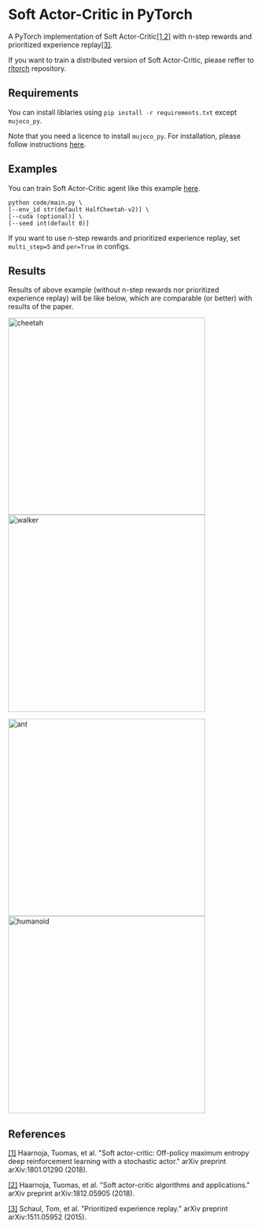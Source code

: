 # Soft Actor-Critic in PyTorch
A PyTorch implementation of Soft Actor-Critic[[1,2]](#references) with n-step rewards and prioritized experience replay[[3]](#references).

If you want to train a distributed version of Soft Actor-Critic, please reffer to [rltorch](https://github.com/ku2482/rltorch) repository.


## Requirements
You can install liblaries using `pip install -r requirements.txt` except `mujoco_py`.

Note that you need a licence to install `mujoco_py`. For installation, please follow instructions [here](https://github.com/openai/mujoco-py).

## Examples
You can train Soft Actor-Critic agent like this example [here](https://github.com/ku2482/soft-actor-critic.pytorch/blob/master/code/main.py).

```
python code/main.py \
[--env_id str(default HalfCheetah-v2)] \
[--cuda (optional)] \
[--seed int(default 0)]
```

If you want to use n-step rewards and prioritized experience replay, set `multi_step=5` and `per=True` in configs.

## Results

Results of above example (without n-step rewards nor prioritized experience replay) will be like below, which are comparable (or better) with results of the paper.

<img src="https://user-images.githubusercontent.com/37267851/68636404-b752f580-053e-11ea-8e7a-9d631ab88868.png" title="cheetah" width=400><img src="https://user-images.githubusercontent.com/37267851/68636405-b7eb8c00-053e-11ea-9655-8bca41a3988f.png" title="walker" width=400>

<img src="https://user-images.githubusercontent.com/37267851/68636406-b7eb8c00-053e-11ea-8697-333844d2e500.png" title="ant" width=400><img src="https://user-images.githubusercontent.com/37267851/68636403-b752f580-053e-11ea-89cc-1f8759908f88.png" title="humanoid" width=400>


## References
[[1]](https://arxiv.org/abs/1801.01290) Haarnoja, Tuomas, et al. "Soft actor-critic: Off-policy maximum entropy deep reinforcement learning with a stochastic actor." arXiv preprint arXiv:1801.01290 (2018).

[[2]](https://arxiv.org/abs/1812.05905) Haarnoja, Tuomas, et al. "Soft actor-critic algorithms and applications." arXiv preprint arXiv:1812.05905 (2018).

[[3]](https://arxiv.org/abs/1511.05952) Schaul, Tom, et al. "Prioritized experience replay." arXiv preprint arXiv:1511.05952 (2015).

